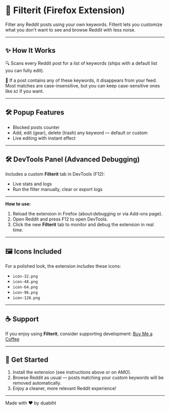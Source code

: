 # 🛑 Filterit (Firefox Extension)

Filter any Reddit posts using your own keywords. Filterit lets you customize what you don't want to see and browse Reddit with less noise.

---

## ✨ How It Works


🔍 Scans every Reddit post for a list of keywords (ships with a default list you can fully edit).

🙈 If a post contains any of these keywords, it disappears from your feed. Most matches are case-insensitive, but you can keep case-sensitive ones like `AI` if you want.

---



## 🛠️ Popup Features

- Blocked posts counter
- Add, edit (gear), delete (trash) any keyword — default or custom
- Live editing with instant effect

---


## 🛠️ DevTools Panel (Advanced Debugging)

Includes a custom **Filterit** tab in DevTools (F12):

- Live stats and logs
- Run the filter manually, clear or export logs

---

**How to use:**
1. Reload the extension in Firefox (about:debugging or via Add-ons page).
2. Open Reddit and press F12 to open DevTools.
3. Click the new **Filterit** tab to monitor and debug the extension in real time.

---

## 🖼️ Icons Included

For a polished look, the extension includes these icons:

- `icon-32.png`
- `icon-48.png`
- `icon-64.png`
- `icon-96.png`
- `icon-128.png`

---

## ☕ Support


If you enjoy using **Filterit**, consider supporting development: [Buy Me a Coffee](https://buymeacoffee.com/duabiht)

---

## 🚀 Get Started

1. Install the extension (see instructions above or on AMO).
2. Browse Reddit as usual — posts matching your custom keywords will be removed automatically.
3. Enjoy a cleaner, more relevant Reddit experience!

---

Made with ❤️ by duabiht
